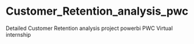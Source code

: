 # Customer_Retention_analysis_pwc
Detailed Customer Retention analysis project powerbi PWC Virtual internship
